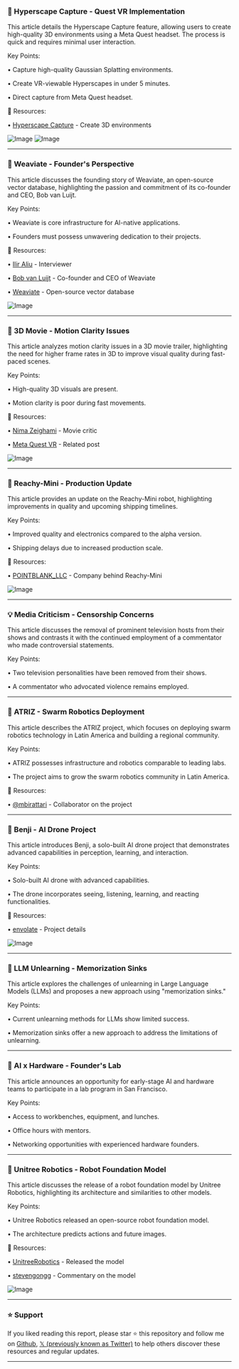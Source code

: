 ### 🚀 Hyperscape Capture - Quest VR Implementation

This article details the Hyperscape Capture feature, allowing users to create high-quality 3D environments using a Meta Quest headset.  The process is quick and requires minimal user interaction.

Key Points:

• Capture high-quality Gaussian Splatting environments.

• Create VR-viewable Hyperscapes in under 5 minutes.

• Direct capture from Meta Quest headset.


🔗 Resources:

• [Hyperscape Capture](meta.com/experiences/87) - Create 3D environments

![Image](https://pbs.twimg.com/amplify_video_thumb/1968462224206241792/img/UofHvNfFMsgc09gm.jpg)
![Image](https://pbs.twimg.com/ext_tw_video_thumb/1838979144215826432/pu/img/TpTycK3Pp0kNvJqJ?format=jpg&name=240x240)


---
### 🤖 Weaviate - Founder's Perspective

This article discusses the founding story of Weaviate, an open-source vector database, highlighting the passion and commitment of its co-founder and CEO, Bob van Luijt.

Key Points:

• Weaviate is core infrastructure for AI-native applications.

• Founders must possess unwavering dedication to their projects.


🔗 Resources:

• [Ilir Aliu](https://x.com/IlirAliu_) - Interviewer

• [Bob van Luijt](https://x.com/bobvanluijt) - Co-founder and CEO of Weaviate

• [Weaviate](https://x.com/weaviate_io) - Open-source vector database

![Image](https://pbs.twimg.com/amplify_video_thumb/1968579550041743360/img/fQ_HurS4IWhWdDLA.jpg)


---
### 🤖 3D Movie - Motion Clarity Issues

This article analyzes motion clarity issues in a 3D movie trailer, highlighting the need for higher frame rates in 3D to improve visual quality during fast-paced scenes.

Key Points:

• High-quality 3D visuals are present.

• Motion clarity is poor during fast movements.


🔗 Resources:

• [Nima Zeighami](https://x.com/NimaZeighami) - Movie critic

• [Meta Quest VR](https://x.com/MetaQuestVR/status/1968492255058219305) - Related post


![Image](https://pbs.twimg.com/media/G1F26qOawAAD5gB?format=jpg&name=small)


---
### 🤖 Reachy-Mini - Production Update

This article provides an update on the Reachy-Mini robot, highlighting improvements in quality and upcoming shipping timelines.

Key Points:

• Improved quality and electronics compared to the alpha version.

• Shipping delays due to increased production scale.


🔗 Resources:

• [POINTBLANK_LLC](https://x.com/POINTBLANK_LLC) - Company behind Reachy-Mini


![Image](https://pbs.twimg.com/media/G1Ci026X0AARiYo?format=jpg&name=small)


---
### 💡 Media Criticism - Censorship Concerns

This article discusses the removal of prominent television hosts from their shows and contrasts it with the continued employment of a commentator who made controversial statements.

Key Points:

• Two television personalities have been removed from their shows.

• A commentator who advocated violence remains employed.


---
### 🤖 ATRIZ - Swarm Robotics Deployment

This article describes the ATRIZ project, which focuses on deploying swarm robotics technology in Latin America and building a regional community.

Key Points:

• ATRIZ possesses infrastructure and robotics comparable to leading labs.

• The project aims to grow the swarm robotics community in Latin America.


🔗 Resources:

• [@mbirattari](https://x.com/mbirattari) - Collaborator on the project


---
### 🤖 Benji - AI Drone Project

This article introduces Benji, a solo-built AI drone project that demonstrates advanced capabilities in perception, learning, and interaction.

Key Points:

• Solo-built AI drone with advanced capabilities.

• The drone incorporates seeing, listening, learning, and reacting functionalities.


🔗 Resources:

• [envolate](https://x.com/envolate/status/1920747691987853511) - Project details

![Image](https://pbs.twimg.com/media/GqfdFeJWoAE5ofN?format=jpg&name=900x900)


---
### 🤖 LLM Unlearning - Memorization Sinks

This article explores the challenges of unlearning in Large Language Models (LLMs) and proposes a new approach using "memorization sinks."

Key Points:

• Current unlearning methods for LLMs show limited success.

• Memorization sinks offer a new approach to address the limitations of unlearning.


---
### 🚀 AI x Hardware - Founder's Lab

This article announces an opportunity for early-stage AI and hardware teams to participate in a lab program in San Francisco.

Key Points:

• Access to workbenches, equipment, and lunches.

• Office hours with mentors.

• Networking opportunities with experienced hardware founders.


---
### 🤖 Unitree Robotics - Robot Foundation Model

This article discusses the release of a robot foundation model by Unitree Robotics, highlighting its architecture and similarities to other models.

Key Points:

• Unitree Robotics released an open-source robot foundation model.

• The architecture predicts actions and future images.


🔗 Resources:

• [UnitreeRobotics](https://x.com/UnitreeRobotics) - Released the model

• [stevengongg](https://x.com/stevengongg/status/1968382336602361934) - Commentary on the model

![Image](https://pbs.twimg.com/media/G0_rhdIXUAAnm-7?format=jpg&name=small)


---

### ⭐️ Support

If you liked reading this report, please star ⭐️ this repository and follow me on [Github](https://github.com/Drix10), [𝕏 (previously known as Twitter)](https://x.com/DRIX_10_) to help others discover these resources and regular updates.

---